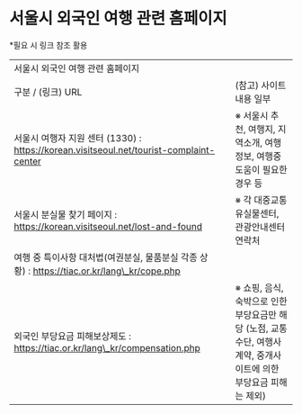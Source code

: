 # 서울시 외국인 여행 관련 홈페이지

\*필요 시 링크 참조 활용

|  |  |  |
| --- | --- | --- |
| 서울시 외국인 여행 관련 홈페이지 | | |
| 구분 / (링크) URL | | (참고) 사이트 내용 일부 |
| 서울시 여행자 지원 센터 (1330) : https://korean.visitseoul.net/tourist-complaint-center | | ※ 서울시 추천, 여행지, 지역소개, 여행정보, 여행중 도움이 필요한 경우 등 |
| 서울시 분실물 찾기 페이지 : https://korean.visitseoul.net/lost-and-found | | ※ 각 대중교통 유실물센터, 관광안내센터 연락처 |
| 여행 중 특이사항 대처법(여권분실, 물품분실 각종 상황) : https://tiac.or.kr/lang\_kr/cope.php | |  |
| 외국인 부당요금 피해보상제도 : https://tiac.or.kr/lang\_kr/compensation.php | | ※ 쇼핑, 음식, 숙박으로 인한 부당요금만 해당  (노점, 교통수단, 여행사 계약, 중개사이트에 의한 부당요금 피해는 제외) |